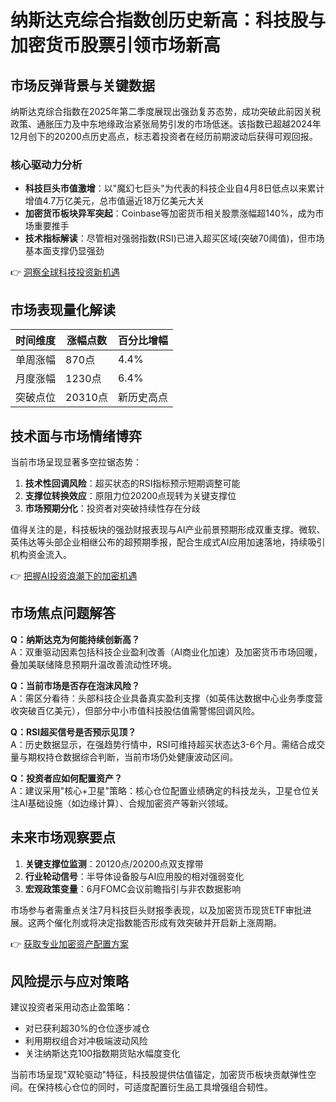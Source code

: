 # 纳斯达克综合指数创历史新高：科技股与加密货币股票引领市场新高

## 市场反弹背景与关键数据
纳斯达克综合指数在2025年第二季度展现出强劲复苏态势，成功突破此前因关税政策、通胀压力及中东地缘政治紧张局势引发的市场低迷。该指数已超越2024年12月创下的20200点历史高点，标志着投资者在经历前期波动后获得可观回报。

### 核心驱动力分析
- **科技巨头市值激增**：以"魔幻七巨头"为代表的科技企业自4月8日低点以来累计增值4.7万亿美元，总市值逼近18万亿美元大关
- **加密货币板块异军突起**：Coinbase等加密货币相关股票涨幅超140%，成为市场重要推手
- **技术指标解读**：尽管相对强弱指数(RSI)已进入超买区域(突破70阈值)，但市场基本面支撑仍显强劲

👉 [洞察全球科技投资新机遇](https://bit.ly/okx_welcome)

## 市场表现量化解读
| 时间维度 | 涨幅点数 | 百分比增幅 |
|---------|---------|----------|
| 单周涨幅 | 870点   | 4.4%     |
| 月度涨幅 | 1230点  | 6.4%     |
| 突破点位 | 20310点 | 新历史高点|

## 技术面与市场情绪博弈
当前市场呈现显著多空拉锯态势：
1. **技术性回调风险**：超买状态的RSI指标预示短期调整可能
2. **支撑位转换效应**：原阻力位20200点现转为关键支撑位
3. **市场预期分化**：投资者对突破持续性存在分歧

值得关注的是，科技板块的强劲财报表现与AI产业前景预期形成双重支撑。微软、英伟达等头部企业相继公布的超预期季报，配合生成式AI应用加速落地，持续吸引机构资金流入。

👉 [把握AI投资浪潮下的加密机遇](https://bit.ly/okx_welcome)

## 市场焦点问题解答
**Q：纳斯达克为何能持续创新高？**  
A：双重驱动因素包括科技企业盈利改善（AI商业化加速）及加密货币市场回暖，叠加美联储降息预期升温改善流动性环境。

**Q：当前市场是否存在泡沫风险？**  
A：需区分看待：头部科技企业具备真实盈利支撑（如英伟达数据中心业务季度营收突破百亿美元），但部分中小市值科技股估值需警惕回调风险。

**Q：RSI超买信号是否预示见顶？**  
A：历史数据显示，在强趋势行情中，RSI可维持超买状态达3-6个月。需结合成交量与期权持仓数据综合判断，当前市场仍处健康波动区间。

**Q：投资者应如何配置资产？**  
A：建议采用"核心+卫星"策略：核心仓位配置业绩确定的科技龙头，卫星仓位关注AI基础设施（如边缘计算）、合规加密资产等新兴领域。

## 未来市场观察要点
1. **关键支撑位监测**：20120点/20200点双支撑带
2. **行业轮动信号**：半导体设备股与AI应用股的相对强弱变化
3. **宏观政策变量**：6月FOMC会议前瞻指引与非农数据影响

市场参与者需重点关注7月科技巨头财报季表现，以及加密货币现货ETF审批进展。这两个催化剂或将决定指数能否形成有效突破并开启新上涨周期。

👉 [获取专业加密资产配置方案](https://bit.ly/okx_welcome)

## 风险提示与应对策略
建议投资者采用动态止盈策略：
- 对已获利超30%的仓位逐步减仓
- 利用期权组合对冲极端波动风险
- 关注纳斯达克100指数期货贴水幅度变化

当前市场呈现"双轮驱动"特征，科技股提供估值锚定，加密货币板块贡献弹性空间。在保持核心仓位的同时，可适度配置衍生品工具增强组合韧性。